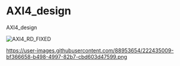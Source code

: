 # AXI4_design
AXI4_design

![AXI4_RD_FIXED](https://user-images.githubusercontent.com/88953654/222376039-3a8cdf17-02d1-45d1-a25e-04d179e170f5.png)

https://user-images.githubusercontent.com/88953654/222435009-bf366658-b498-4997-82b7-cbd603d47599.png
